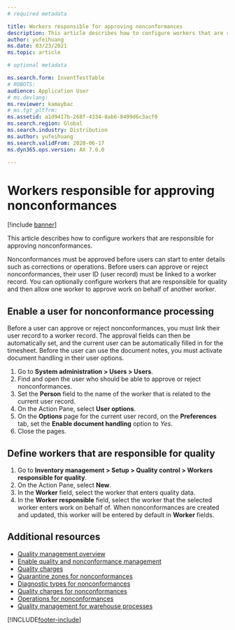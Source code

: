 ```yaml
---
# required metadata

title: Workers responsible for approving nonconformances
description: This article describes how to configure workers that are responsible for approving nonconformances.
author: yufeihuang
ms.date: 03/23/2021
ms.topic: article

# optional metadata

ms.search.form: InventTestTable
# ROBOTS:
audience: Application User
# ms.devlang:
ms.reviewer: kamaybac
# ms.tgt_pltfrm:
ms.assetid: a1d9417b-268f-4334-8ab6-8499d6c3acf0
ms.search.region: Global
ms.search.industry: Distribution
ms.author: yufeihuang
ms.search.validFrom: 2020-06-17
ms.dyn365.ops.version: AX 7.0.0

---
```


# Workers responsible for approving nonconformances

[!include [banner](../includes/banner.md)]

This article describes how to configure workers that are responsible for approving nonconformances.

Nonconformances must be approved before users can start to enter details such as corrections or operations. Before users can approve or reject nonconformances, their user ID (user record) must be linked to a worker record. You can optionally configure workers that are responsible for quality and then allow one worker to approve work on behalf of another worker.

## Enable a user for nonconformance processing

Before a user can approve or reject nonconformances, you must link their user record to a worker record. The approval fields can then be automatically set, and the current user can be automatically filled in for the timesheet. Before the user can use the document notes, you must activate document handling in their user options.

1. Go to **System administration \> Users \> Users**.
1. Find and open the user who should be able to approve or reject nonconformances.
1. Set the **Person** field to the name of the worker that is related to the current user record.
1. On the Action Pane, select **User options**.
1. On the **Options** page for the current user record, on the **Preferences** tab, set the **Enable document handling** option to *Yes*.
1. Close the pages.

## Define workers that are responsible for quality

1. Go to **Inventory management \> Setup \> Quality control \> Workers responsible for quality**.
2. On the Action Pane, select **New**.
3. In the **Worker** field, select the worker that enters quality data.
4. In the **Worker responsible** field, select the worker that the selected worker enters work on behalf of. When nonconformances are created and updated, this worker will be entered by default in **Worker** fields.

## Additional resources

- [Quality management overview](quality-management-processes.md)
- [Enable quality and nonconformance management](enable-quality-management.md)
- [Quality charges](quality-charges.md)
- [Quarantine zones for nonconformances](quality-quarantine-zones.md)
- [Diagnostic types for nonconformances](quality-diagnostic-types.md)
- [Quality charges for nonconformances](quality-charges.md)
- [Operations for nonconformances](quality-operations.md)
- [Quality management for warehouse processes](quality-management-for-warehouses-processes.md)

[!INCLUDE[footer-include](../../includes/footer-banner.md)]
